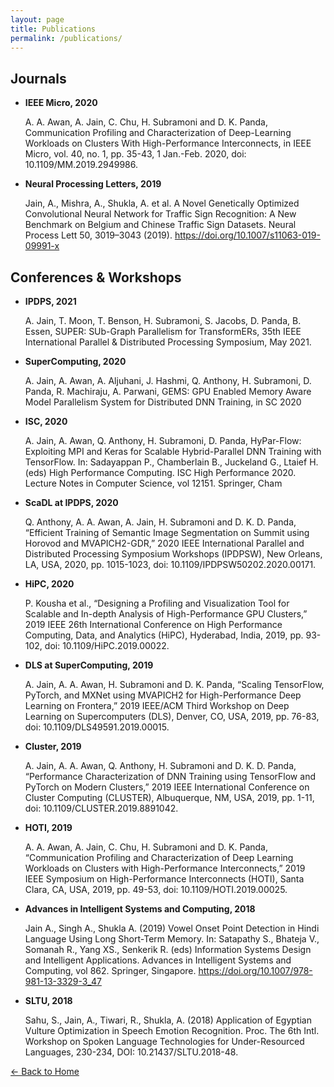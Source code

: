 ```yaml
---
layout: page
title: Publications
permalink: /publications/
---
```


## Journals
- **IEEE Micro, 2020**

    A. A. Awan, A. Jain, C. Chu, H. Subramoni and D. K. Panda, Communication Profiling and Characterization of Deep-Learning Workloads on Clusters With High-Performance Interconnects, in IEEE Micro, vol. 40, no. 1, pp. 35-43, 1 Jan.-Feb. 2020, doi: 10.1109/MM.2019.2949986.

- **Neural Processing Letters, 2019**

    Jain, A., Mishra, A., Shukla, A. et al. A Novel Genetically Optimized Convolutional Neural Network for Traffic Sign Recognition: A New Benchmark on Belgium and Chinese Traffic Sign Datasets. Neural Process Lett 50, 3019–3043 (2019). https://doi.org/10.1007/s11063-019-09991-x

 
## Conferences & Workshops
- **IPDPS, 2021**

    A. Jain, T. Moon, T. Benson, H. Subramoni, S. Jacobs, D. Panda, B. Essen, SUPER: SUb-Graph Parallelism for TransformERs, 35th IEEE International Parallel & Distributed Processing Symposium, May 2021.

- **SuperComputing, 2020**

    A. Jain, A. Awan, A. Aljuhani, J. Hashmi, Q. Anthony, H. Subramoni, D. Panda, R. Machiraju, A. Parwani, GEMS: GPU Enabled Memory Aware Model Parallelism System for Distributed DNN Training, in SC 2020

- **ISC, 2020**

    A. Jain, A. Awan, Q. Anthony, H. Subramoni, D. Panda, HyPar-Flow: Exploiting MPI and Keras for Scalable Hybrid-Parallel DNN Training with TensorFlow. In: Sadayappan P., Chamberlain B., Juckeland G., Ltaief H. (eds) High Performance Computing. ISC High Performance 2020. Lecture Notes in Computer Science, vol 12151. Springer, Cham

- **ScaDL at IPDPS, 2020**

    Q. Anthony, A. A. Awan, A. Jain, H. Subramoni and D. K. D. Panda, “Efficient Training of Semantic Image Segmentation on Summit using Horovod and MVAPICH2-GDR,” 2020 IEEE International Parallel and Distributed Processing Symposium Workshops (IPDPSW), New Orleans, LA, USA, 2020, pp. 1015-1023, doi: 10.1109/IPDPSW50202.2020.00171.

- **HiPC, 2020**

    P. Kousha et al., “Designing a Profiling and Visualization Tool for Scalable and In-depth Analysis of High-Performance GPU Clusters,” 2019 IEEE 26th International Conference on High Performance Computing, Data, and Analytics (HiPC), Hyderabad, India, 2019, pp. 93-102, doi: 10.1109/HiPC.2019.00022.

- **DLS at SuperComputing, 2019**

    A. Jain, A. A. Awan, H. Subramoni and D. K. Panda, “Scaling TensorFlow, PyTorch, and MXNet using MVAPICH2 for High-Performance Deep Learning on Frontera,” 2019 IEEE/ACM Third Workshop on Deep Learning on Supercomputers (DLS), Denver, CO, USA, 2019, pp. 76-83, doi: 10.1109/DLS49591.2019.00015.

- **Cluster, 2019**

    A. Jain, A. A. Awan, Q. Anthony, H. Subramoni and D. K. D. Panda, “Performance Characterization of DNN Training using TensorFlow and PyTorch on Modern Clusters,” 2019 IEEE International Conference on Cluster Computing (CLUSTER), Albuquerque, NM, USA, 2019, pp. 1-11, doi: 10.1109/CLUSTER.2019.8891042.

- **HOTI, 2019**

    A. A. Awan, A. Jain, C. Chu, H. Subramoni and D. K. Panda, “Communication Profiling and Characterization of Deep Learning Workloads on Clusters with High-Performance Interconnects,” 2019 IEEE Symposium on High-Performance Interconnects (HOTI), Santa Clara, CA, USA, 2019, pp. 49-53, doi: 10.1109/HOTI.2019.00025.

- **Advances in Intelligent Systems and Computing, 2018**

    Jain A., Singh A., Shukla A. (2019) Vowel Onset Point Detection in Hindi Language Using Long Short-Term Memory. In: Satapathy S., Bhateja V., Somanah R., Yang XS., Senkerik R. (eds) Information Systems Design and Intelligent Applications. Advances in Intelligent Systems and Computing, vol 862. Springer, Singapore. https://doi.org/10.1007/978-981-13-3329-3_47

- **SLTU, 2018**

    Sahu, S., Jain, A., Tiwari, R., Shukla, A. (2018) Application of Egyptian Vulture Optimization in Speech Emotion Recognition. Proc. The 6th Intl. Workshop on Spoken Language Technologies for Under-Resourced Languages, 230-234, DOI: 10.21437/SLTU.2018-48.

[← Back to Home](/index.md)